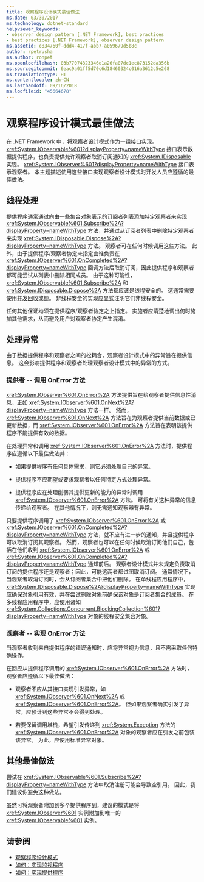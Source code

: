 ```yaml
---
title: 观察程序设计模式最佳做法
ms.date: 03/30/2017
ms.technology: dotnet-standard
helpviewer_keywords:
- observer design pattern [.NET Framework], best practices
- best practices [.NET Framework], observer design pattern
ms.assetid: c834760f-ddd4-417f-abb7-a059679d5b8c
author: rpetrusha
ms.author: ronpet
ms.openlocfilehash: 03b77074323346e1a26fa07dc1ec873152da356b
ms.sourcegitcommit: 6eac9a01ff5d70c6d18460324c016a3612c5e268
ms.translationtype: HT
ms.contentlocale: zh-CN
ms.lasthandoff: 09/16/2018
ms.locfileid: "45664678"
---
```

# <a name="observer-design-pattern-best-practices"></a>观察程序设计模式最佳做法
在 .NET Framework 中，将观察者设计模式作为一组接口实现。 <xref:System.IObservable%601?displayProperty=nameWithType> 接口表示数据提供程序，也负责提供允许观察者取消订阅通知的 <xref:System.IDisposable> 实现。 <xref:System.IObserver%601?displayProperty=nameWithType> 接口表示观察者。 本主题描述使用这些接口实现观察者设计模式时开发人员应遵循的最佳做法。  
  
## <a name="threading"></a>线程处理  
 提供程序通常通过向由一些集合对象表示的订阅者列表添加特定观察者来实现 <xref:System.IObservable%601.Subscribe%2A?displayProperty=nameWithType> 方法，并通过从订阅者列表中删除特定观察者来实现 <xref:System.IDisposable.Dispose%2A?displayProperty=nameWithType> 方法。 观察者可在任何时候调用这些方法。 此外，由于提供程序/观察者协定未指定由谁负责在 <xref:System.IObserver%601.OnCompleted%2A?displayProperty=nameWithType> 回调方法后取消订阅，因此提供程序和观察者都可能尝试从列表中删除相同成员。 由于这种可能性，<xref:System.IObservable%601.Subscribe%2A> 和 <xref:System.IDisposable.Dispose%2A> 方法都应该是线程安全的。 这通常需要使用[并发回收](../../../docs/standard/parallel-programming/data-structures-for-parallel-programming.md)或锁。 非线程安全的实现应显式注明它们非线程安全。  
  
 任何其他保证均须在提供程序/观察者协定之上指定。 实施者应清楚地调出何时施加其他需求，从而避免用户对观察者协定产生混淆。  
  
## <a name="handling-exceptions"></a>处理异常  
 由于数据提供程序和观察者之间的松耦合，观察者设计模式中的异常旨在提供信息。 这会影响提供程序和观察者处理观察者设计模式中的异常的方式。  
  
### <a name="the-provider----calling-the-onerror-method"></a>提供者 -- 调用 OnError 方法  
 <xref:System.IObserver%601.OnError%2A> 方法提供旨在给观察者提供信息性消息，正如 <xref:System.IObserver%601.OnNext%2A?displayProperty=nameWithType> 方法一样。 然而，<xref:System.IObserver%601.OnNext%2A> 方法旨在为观察者提供当前数据或已更新数据，而 <xref:System.IObserver%601.OnError%2A> 方法旨在表明该提供程序不能提供有效的数据。  
  
 在处理异常和调用 <xref:System.IObserver%601.OnError%2A> 方法时，提供程序应遵循以下最佳做法并：  
  
-   如果提供程序有任何具体需求，则它必须处理自己的异常。  
  
-   提供程序不应期望或要求观察者以任何特定方式处理异常。  
  
-   提供程序应在处理削弱其提供更新的能力的异常时调用 <xref:System.IObserver%601.OnError%2A> 方法。 可将有关这种异常的信息传递给观察者。 在其他情况下，则无需通知观察器有异常。  
  
 只要提供程序调用了 <xref:System.IObserver%601.OnError%2A> 或 <xref:System.IObserver%601.OnCompleted%2A?displayProperty=nameWithType> 方法，就不应有进一步的通知，并且提供程序可以取消订阅其观察者。 然而，观察者也可以在任何时候取消订阅他们自己，包括在他们收到 <xref:System.IObserver%601.OnError%2A> 或<xref:System.IObserver%601.OnCompleted%2A?displayProperty=nameWithType> 通知前后。 观察者设计模式并未规定负责取消订阅的提供程序还是观察者；因此，可能这两者都试图取消订阅。 通常情况下，当观察者取消订阅时，会从订阅者集合中把他们删除。 在单线程应用程序中，<xref:System.IDisposable.Dispose%2A?displayProperty=nameWithType> 实现应确保对象引用有效，并在尝试删除对象前确保该对象是订阅者集合的成员。 在多线程应用程序中，应使用诸如 <xref:System.Collections.Concurrent.BlockingCollection%601?displayProperty=nameWithType> 对象的线程安全集合对象。  
  
### <a name="the-observer----implementing-the-onerror-method"></a>观察者 -- 实现 OnError 方法  
 当观察者收到来自提供程序的错误通知时，应将异常视为信息，且不需采取任何特殊操作。  
  
 在回应从提供程序调用的 <xref:System.IObserver%601.OnError%2A> 方法时，观察者应遵循以下最佳做法：  
  
-   观察者不应从其接口实现引发异常，如 <xref:System.IObserver%601.OnNext%2A> 或 <xref:System.IObserver%601.OnError%2A>。 但如果观察者确实引发了异常，应预计到这些异常不会得到处理。  
  
-   若要保留调用堆栈，希望引发传递到 <xref:System.Exception> 方法的 <xref:System.IObserver%601.OnError%2A> 对象的观察者应在引发之前包装该异常。 为此，应使用标准异常对象。  
  
## <a name="additional-best-practices"></a>其他最佳做法  
 尝试在 <xref:System.IObservable%601.Subscribe%2A?displayProperty=nameWithType> 方法中取消注册可能会导致空引用。 因此，我们建议你避免这种做法。  
  
 虽然可将观察者附加到多个提供程序到，建议的模式是将 <xref:System.IObserver%601> 实例附加到唯一的 <xref:System.IObservable%601> 实例。  
  
## <a name="see-also"></a>请参阅

- [观察程序设计模式](../../../docs/standard/events/observer-design-pattern.md)  
- [如何：实现监视程序](../../../docs/standard/events/how-to-implement-an-observer.md)  
- [如何：实现提供程序](../../../docs/standard/events/how-to-implement-a-provider.md)
